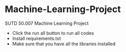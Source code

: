 # Machine-Learning-Project
SUTD 50.007 Machine Learning Project

- Click the run all button to run all codes
- Install requirements.txt
- Make sure that you have all the libraries installed
